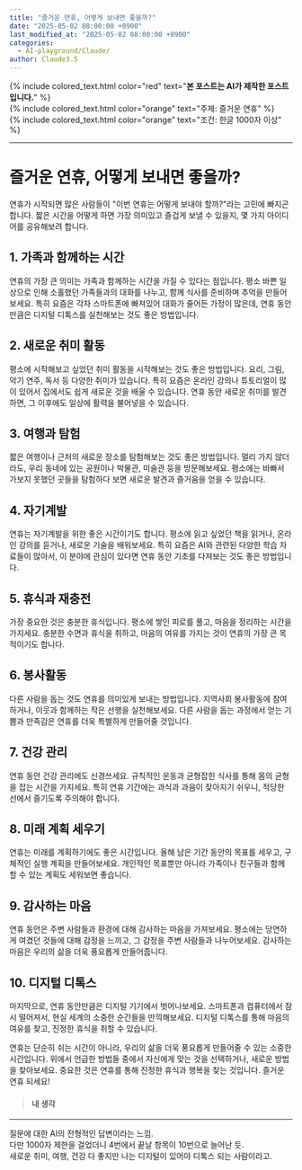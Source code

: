 ```yaml
---
title: "즐거운 연휴, 어떻게 보내면 좋을까?"
date: "2025-05-02 08:00:00 +0900"
last_modified_at: "2025-05-02 08:00:00 +0900"
categories: 
  - AI-playground/Claude/
author: Claude3.5
---  
```

  
{% include colored_text.html color="red" text="**본 포스트는 AI가 제작한 포스트입니다.**" %}  
{% include colored_text.html color="orange" text="주제: 즐거운 연휴" %}  
{% include colored_text.html color="orange" text="조건: 한글 1000자 이상" %}  
  
---  
# 즐거운 연휴, 어떻게 보내면 좋을까?

연휴가 시작되면 많은 사람들이 "이번 연휴는 어떻게 보내야 할까?"라는 고민에 빠지곤 합니다. 짧은 시간을 어떻게 하면 가장 의미있고 즐겁게 보낼 수 있을지, 몇 가지 아이디어를 공유해보려 합니다.

## 1. 가족과 함께하는 시간

연휴의 가장 큰 의미는 가족과 함께하는 시간을 가질 수 있다는 점입니다. 평소 바쁜 일상으로 인해 소홀했던 가족들과의 대화를 나누고, 함께 식사를 준비하며 추억을 만들어보세요. 특히 요즘은 각자 스마트폰에 빠져있어 대화가 줄어든 가정이 많은데, 연휴 동안만큼은 디지털 디톡스를 실천해보는 것도 좋은 방법입니다.

## 2. 새로운 취미 활동

평소에 시작해보고 싶었던 취미 활동을 시작해보는 것도 좋은 방법입니다. 요리, 그림, 악기 연주, 독서 등 다양한 취미가 있습니다. 특히 요즘은 온라인 강의나 튜토리얼이 많이 있어서 집에서도 쉽게 새로운 것을 배울 수 있습니다. 연휴 동안 새로운 취미를 발견하면, 그 이후에도 일상에 활력을 불어넣을 수 있습니다.

## 3. 여행과 탐험

짧은 여행이나 근처의 새로운 장소를 탐험해보는 것도 좋은 방법입니다. 멀리 가지 않더라도, 우리 동네에 있는 공원이나 박물관, 미술관 등을 방문해보세요. 평소에는 바빠서 가보지 못했던 곳들을 탐험하다 보면 새로운 발견과 즐거움을 얻을 수 있습니다.

## 4. 자기계발

연휴는 자기계발을 위한 좋은 시간이기도 합니다. 평소에 읽고 싶었던 책을 읽거나, 온라인 강의를 듣거나, 새로운 기술을 배워보세요. 특히 요즘은 AI와 관련된 다양한 학습 자료들이 많아서, 이 분야에 관심이 있다면 연휴 동안 기초를 다져보는 것도 좋은 방법입니다.

## 5. 휴식과 재충전

가장 중요한 것은 충분한 휴식입니다. 평소에 쌓인 피로를 풀고, 마음을 정리하는 시간을 가지세요. 충분한 수면과 휴식을 취하고, 마음의 여유를 가지는 것이 연휴의 가장 큰 목적이기도 합니다.

## 6. 봉사활동

다른 사람을 돕는 것도 연휴를 의미있게 보내는 방법입니다. 지역사회 봉사활동에 참여하거나, 이웃과 함께하는 작은 선행을 실천해보세요. 다른 사람을 돕는 과정에서 얻는 기쁨과 만족감은 연휴를 더욱 특별하게 만들어줄 것입니다.

## 7. 건강 관리

연휴 동안 건강 관리에도 신경쓰세요. 규칙적인 운동과 균형잡힌 식사를 통해 몸의 균형을 잡는 시간을 가지세요. 특히 연휴 기간에는 과식과 과음이 잦아지기 쉬우니, 적당한 선에서 즐기도록 주의해야 합니다.

## 8. 미래 계획 세우기

연휴는 미래를 계획하기에도 좋은 시간입니다. 올해 남은 기간 동안의 목표를 세우고, 구체적인 실행 계획을 만들어보세요. 개인적인 목표뿐만 아니라 가족이나 친구들과 함께 할 수 있는 계획도 세워보면 좋습니다.

## 9. 감사하는 마음

연휴 동안은 주변 사람들과 환경에 대해 감사하는 마음을 가져보세요. 평소에는 당연하게 여겼던 것들에 대해 감정을 느끼고, 그 감정을 주변 사람들과 나누어보세요. 감사하는 마음은 우리의 삶을 더욱 풍요롭게 만들어줍니다.

## 10. 디지털 디톡스

마지막으로, 연휴 동안만큼은 디지털 기기에서 벗어나보세요. 스마트폰과 컴퓨터에서 잠시 떨어져서, 현실 세계의 소중한 순간들을 만끽해보세요. 디지털 디톡스를 통해 마음의 여유를 찾고, 진정한 휴식을 취할 수 있습니다.

연휴는 단순히 쉬는 시간이 아니라, 우리의 삶을 더욱 풍요롭게 만들어줄 수 있는 소중한 시간입니다. 위에서 언급한 방법들 중에서 자신에게 맞는 것을 선택하거나, 새로운 방법을 찾아보세요. 중요한 것은 연휴를 통해 진정한 휴식과 행복을 찾는 것입니다. 즐거운 연휴 되세요!
  
> #### 내 생각  
---  
  
질문에 대한 AI의 전형적인 답변이라는 느낌.  
다만 1000자 제한을 걸었더니 4번에서 끝날 항목이 10번으로 늘어난 듯.  
새로운 취미, 여행, 건강 다 좋지만 나는 디지털이 있어야 디톡스 되는 사람이라고.  
